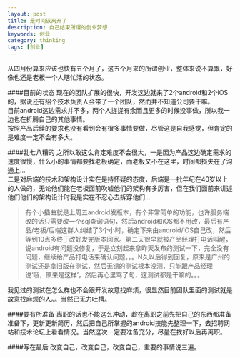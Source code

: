 ```yaml
---
layout: post
title: 是时间该离开了
description: 自己结束所谓的创业梦想
keywords: 创业
category: thinking
tags: [创业]
---
```


从四月份算来应该也快有五个月了，这五个月来的所谓创业，整体来说不算累，好像也还是老板一个人瞎忙活的状态。


####目前的状态
现在的团队扩展的很快，开发这边就来了2个android和2个iOS的，据说还有招个技术负责人会带了一个团队，然而并不知道公司要干嘛。  
目前android这边需求并不多，两个人搓搓有余而且更多的时候没事做，所以我一边也在折腾自己的其他事情。  
按照产品后续的要求也没有看到会有很多事情要做，尽管这是自我感觉，但肯定的是难度一定不会有多大。  

####乱七八糟的
之所以敢这么肯定难度不会很大，一是因为产品这边确定需求的速度很慢，什么小的事情都要找老板确定，而老板又不在这里，时间都损失在了沟通上...  
二是对后端的技术和架构设计实在是持怀疑的态度，后端是一批年纪在40岁以上的人做的，无论他们能在老板面前吹嘘他们的架构有多厉害，但在我们面前来讲述他们他们的架构设计时我是实在不忍心去拆穿他们...  

>有个小插曲就是上周五android发版本，有个非常简单的功能，也许服务端改的话只需要改一个sql查询语句，然后android和iOS都不用改，最后有产品/老板/后端这群人纠结了3个小时，确定下来由android/iOS自己改，然后等到10点多终于改好发完版本回家。第二天很早就被产品经理打电话叫醒，说android有问题没修复，于是立刻起来拿昨天发布的测试一下，完全没有问题，继续给产品打电话来确认问题。。。N久以后得到回复，原来是广州的测试还是拿旧版在测试，然后无锡的测试根本没测，只能跟产品经理说‘哦，原来是这样’，然后再心里骂了句，这测试都是干嘛的。。。

我见过的测试在怎么样也不会跟开发故意找麻烦，很显然目前团队里面的测试就是故意找麻烦的人。。当然已无力吐槽。  

####要有所准备 
离职的话也不能这么冲动，趁在离职之前先把自己的东西都准备准备下，更新更新简历，然后把自己所掌握的android技能先整理一下，去招聘网站和技术论坛上看看情况。当然这次一定要准备充分，尽量在找好以后再离职。  

####写在最后
改变自己，改变自己，改变自己，重要的事情说三遍。

